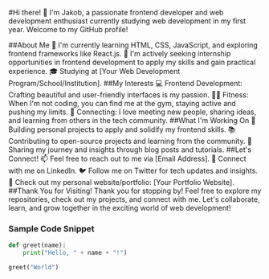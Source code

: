 #Hi there! 👋
I'm Jakob, a passionate frontend developer and web development enthusiast currently studying web development in my first year. Welcome to my GitHub profile!

##About Me
🌱 I'm currently learning HTML, CSS, JavaScript, and exploring frontend frameworks like React.js.
💼 I'm actively seeking internship opportunities in frontend development to apply my skills and gain practical experience.
🎓 Studying at [Your Web Development Program/School/Institution].
##My Interests
💻 Frontend Development: Crafting beautiful and user-friendly interfaces is my passion.
🏋️‍♂️ Fitness: When I'm not coding, you can find me at the gym, staying active and pushing my limits.
🤝 Connecting: I love meeting new people, sharing ideas, and learning from others in the tech community.
##What I'm Working On
🚀 Building personal projects to apply and solidify my frontend skills.
📚 Contributing to open-source projects and learning from the community.
📝 Sharing my journey and insights through blog posts and tutorials.
##Let's Connect!
📫 Feel free to reach out to me via [Email Address].
🔗 Connect with me on LinkedIn.
🐦 Follow me on Twitter for tech updates and insights.
💬 Check out my personal website/portfolio: [Your Portfolio Website].
##Thank You for Visiting!
Thank you for stopping by! Feel free to explore my repositories, check out my projects, and connect with me. Let's collaborate, learn, and grow together in the exciting world of web development!

### Sample Code Snippet

```python
def greet(name):
    print("Hello, " + name + "!")

greet("World")
